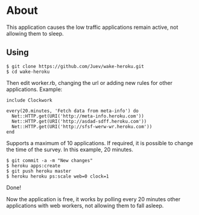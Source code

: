 # About

This application causes the low traffic applications remain active, not allowing them to sleep.

## Using

    $ git clone https://github.com/Juev/wake-heroku.git
    $ cd wake-heroku

Then edit worker.rb, changing the url or adding new rules for other applications. Example:

    include Clockwork

    every(20.minutes, 'Fetch data from meta-info') do
      Net::HTTP.get(URI('http://meta-info.heroku.com'))
      Net::HTTP.get(URI('http://asdad-sdff.heroku.com'))
      Net::HTTP.get(URI('http://sfsf-werw-wr.heroku.com'))
    end    

Supports a maximum of 10 applications. If required, it is possible to change the time of the survey. In this example, 20 minutes.

    $ git commit -a -m "New changes"
    $ heroku apps:create
    $ git push heroku master
    $ heroku heroku ps:scale web=0 clock=1
    
Done!

Now the application is free, it works by polling every 20 minutes other applications with web workers, not allowing them to fall asleep.
